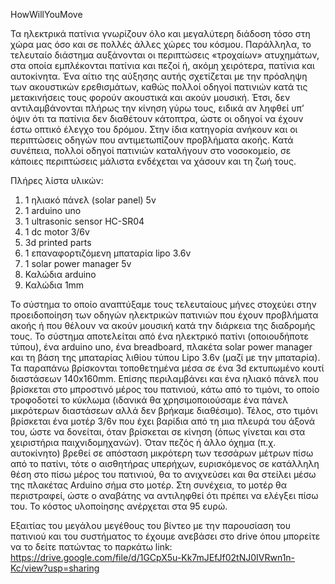 HowWillYouMove

Τα ηλεκτρικά πατίνια γνωρίζουν όλο και μεγαλύτερη διάδοση τόσο στη χώρα μας όσο και σε πολλές άλλες χώρες του κόσμου. Παράλληλα, το τελευταίο διάστημα αυξάνονται οι περιπτώσεις «τροχαίων» ατυχημάτων, στα οποία εμπλέκονται πατίνια και πεζοί ή, ακόμη χειρότερα, πατίνια και αυτοκίνητα. Ένα αίτιο της αύξησης αυτής σχετίζεται με την πρόσληψη των ακουστικών ερεθισμάτων, καθώς πολλοί οδηγοί πατινιών κατά τις μετακινήσεις τους φορούν ακουστικά και ακούν μουσική. Έτσι, δεν αντιλαμβάνονται πλήρως την κίνηση γύρω τους, ειδικά αν ληφθεί υπ’ όψιν ότι τα πατίνια δεν διαθέτουν κάτοπτρα, ώστε οι οδηγοί να έχουν έστω οπτικό έλεγχο του δρόμου. Στην ίδια κατηγορία ανήκουν και οι περιπτώσεις οδηγών που αντιμετωπίζουν προβλήματα ακοής. Κατά συνέπεια, πολλοί οδηγοί πατινιών καταλήγουν στο νοσοκομείο, σε κάποιες περιπτώσεις μάλιστα ενδέχεται να χάσουν και τη ζωή τους.
 

Πλήρες λίστα υλικών:
  1. 1 ηλιακό πάνελ (solar panel) 5v
  2. 1 arduino uno
  3. 1 ultrasonic sensor HC-SR04
  4. 1 dc motor 3/6v
  5. 3d printed parts
  6. 1 επαναφορτιζόμενη μπαταρία lipo 3.6v
  7. 1 solar power manager 5v
  8. Καλώδια arduino
  9. Καλώδια 1mm
  
Το σύστημα το οποίο αναπτύξαμε τους τελευταίους μήνες στοχεύει στην προειδοποίηση των οδηγών ηλεκτρικών πατινιών που έχουν προβλήματα ακοής ή που θέλουν να ακούν μουσική κατά την διάρκεια της διαδρομής τους. Το σύστημα αποτελείται από ένα ηλεκτρικό πατίνι (οποιουδήποτε τύπου), ένα arduino uno, ένα breadboard, πλακέτα solar power manager και τη βάση της μπαταρίας λιθίου τύπου Lipo 3.6v (μαζί με την μπαταρία). Τα παραπάνω βρίσκονται τοποθετημένα μέσα σε ένα 3d εκτυπωμένο κουτί διαστάσεων 140x160mm. Επίσης περιλαμβάνει και ένα ηλιακό πάνελ που βρίσκεται στο μπροστινό μέρος του πατινιού, κάτω από το τιμόνι, το οποίο τροφοδοτεί το κύκλωμα (ιδανικά θα χρησιμοποιούσαμε ένα πάνελ μικρότερων διαστάσεων αλλά δεν βρήκαμε διαθέσιμο). Τέλος, στο τιμόνι βρίσκεται ένα μοτέρ 3/6v που έχει βαρίδια από τη μια πλευρά του άξονά του, ώστε να δονείται, όταν βρίσκεται σε κίνηση (όπως γίνεται και στα χειριστήρια παιχνιδομηχανών). Όταν πεζός ή άλλο όχημα (π.χ. αυτοκίνητο) βρεθεί σε απόσταση μικρότερη των τεσσάρων μέτρων πίσω από το πατίνι, τότε ο αισθητήρας υπερήχων, ευρισκόμενος σε κατάλληλη θέση στο πίσω μέρος του πατινιού, θα το ανιχνεύσει και θα στείλει μέσω της πλακέτας Arduino σήμα στο μοτέρ. Στη συνέχεια, το μοτέρ θα περιστραφεί, ώστε ο αναβάτης να αντιληφθεί ότι πρέπει να ελέγξει πίσω του. Το κόστος υλοποίησης ανέρχεται στα 95 ευρώ. 


Εξαιτίας του μεγάλου μεγέθους του βίντεο με την παρουσίαση του πατινιού και του συστήματος το έχουμε ανεβάσει στο drive όπου μπορείτε να το δείτε πατώντας το παρκάτω link:
https://drive.google.com/file/d/1GCpX5u-Kk7mJEfJf02tNJ0IVRwn1n-Kc/view?usp=sharing

